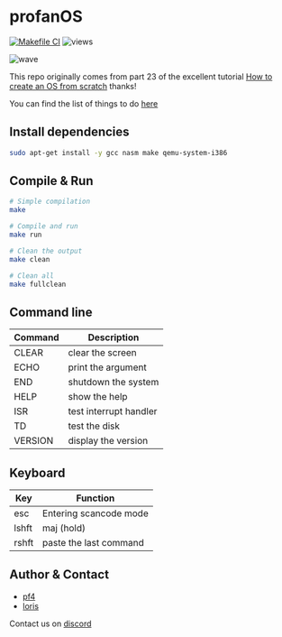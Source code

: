 # profanOS

[![Makefile CI](https://github.com/elydre/profanOS/actions/workflows/makefile.yml/badge.svg)](https://github.com/elydre/profanOS/actions/workflows/makefile.yml)
![views](https://komarev.com/ghpvc/?username=profanOS&color=aaaaaa&label=views)


![wave](https://elydre.github.io/img/profan.svg)

This repo originally comes from part 23 of the excellent tutorial [How to create an OS from scratch](https://github.com/cfenollosa/os-tutorial) thanks!

You can find the list of things to do [here](https://framindmap.org/c/maps/1263862/embed)

## Install dependencies

```bash
sudo apt-get install -y gcc nasm make qemu-system-i386
```

## Compile & Run

```bash
# Simple compilation
make

# Compile and run
make run

# Clean the output
make clean

# Clean all
make fullclean
```

## Command line

| Command | Description            |
|---------|------------------------|
| CLEAR   | clear the screen       |
| ECHO    | print the argument     |
| END     | shutdown the system    |
| HELP    | show the help          |
| ISR     | test interrupt handler |
| TD      | test the disk          |
| VERSION | display the version    |

## Keyboard

| Key  | Function               |
|------|------------------------|
| esc  | Entering scancode mode |
| lshft| maj (hold)             |
| rshft| paste the last command |

## Author & Contact

* [pf4](https://github.com/elydre)
* [loris](https://github.com/Lorisredstone)

Contact us on [discord](https://pf4.ddns.net/discord)
